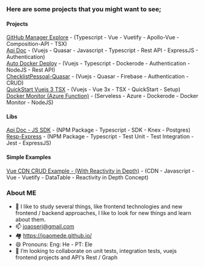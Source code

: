 ### Here are some projects that you might want to see;

#### Projects
[GitHub Manager Explore](https://github.com/joaomede/github-manager-explore) - (Typescript - Vue - Vuetify - Apollo-Vue - Composition-API - TSX)  
[Api Doc](https://github.com/joaomede/Api-Doc) - (Vuejs - Quasar - Javascript - Typescript - Rest API - ExpressJS - Authentication)  
[Auto Docker Deploy](https://github.com/joaomede/Auto-Deploy-Docker) - (Vuejs - Typescript - Dockerode - Authentication - NodeJS - Rest API)  
[ChecklistPessoal-Quasar](https://github.com/joaomede/ChecklistPessoal-Quasar) - (Vuejs - Quasar - Firebase - Authentication - CRUD)  
[QuickStart Vuejs 3 TSX](https://github.com/joaomede/QuickStart-Vuejs-3-TSX) - (Vuejs - Vue 3x - TSX - QuickStart - Setup)  
[Docker Monitor (Azure Function)](https://github.com/joaomede/docker-monitor-azure-function) - (Serveless - Azure - Dockerode - Docker Monitor - NodeJS)

#### Libs
[Api Doc - JS SDK](https://github.com/joaomede/api-doc-js-sdk-) - (NPM Package - Typescript - SDK - Knex - Postgres)  
[Resp-Express](https://github.com/joaomede/resp-express) - (NPM Package - Typescript - Test Unit - Test Integration - Jest - ExpressJS)  

#### Simple Examples
[Vue CDN CRUD Example - (With Reactivity in Depth)](https://github.com/joaomede/Vue-CDN-Vuetify-CrudExample) - (CDN - Javascript - Vue - Vuetify - DataTable - Reactivity in Depth Concept)  

### About ME
- 🌱 I like to study several things, like frontend technologies and new frontend / backend approaches, I like to look for new things and learn about them.
- 📫 joaoserj@gmail.com
- :houses: https://joaomede.github.io/
- 😄 Pronouns: Eng: He - PT: Ele
- 👯 I’m looking to collaborate on unit tests, integration tests, vuejs frontend projects and API's Rest / Graph

<!--
**joaomede/joaomede** is a ✨ _special_ ✨ repository because its `README.md` (this file) appears on your GitHub profile.

Here are some ideas to get you started:

- 🔭 I’m currently working on ...
- 🌱 I’m currently learning ...
- 👯 I’m looking to collaborate on ...
- 🤔 I’m looking for help with ...
- 💬 Ask me about ...
- 📫 How to reach me: ...
- 😄 Pronouns: ...
- ⚡ Fun fact: ...
-->
